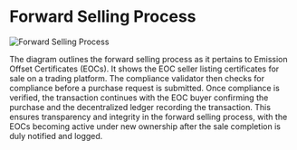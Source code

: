 # Forward Selling Process

![Forward Selling Process](file-TuJJKmyPrM6C64FlxcDiz6S0)

The diagram outlines the forward selling process as it pertains to Emission Offset Certificates (EOCs). It shows the EOC seller listing certificates for sale on a trading platform. The compliance validator then checks for compliance before a purchase request is submitted. Once compliance is verified, the transaction continues with the EOC buyer confirming the purchase and the decentralized ledger recording the transaction. This ensures transparency and integrity in the forward selling process, with the EOCs becoming active under new ownership after the sale completion is duly notified and logged.
